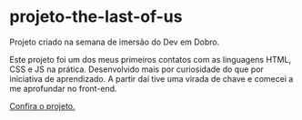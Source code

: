 # projeto-the-last-of-us
 Projeto criado na semana de imersão do Dev em Dobro.
 
 Este projeto foi um dos meus primeiros contatos com as linguagens HTML, CSS e JS na prática. 
 Desenvolvido mais por curiosidade do que por iniciativa de aprendizado. A partir daí tive uma virada de chave 
 e comecei a me aprofundar no front-end. 

 <a href="https://victorfreireavfs.github.io/projeto-the-last-of-us/"> Confira o projeto.</a>
